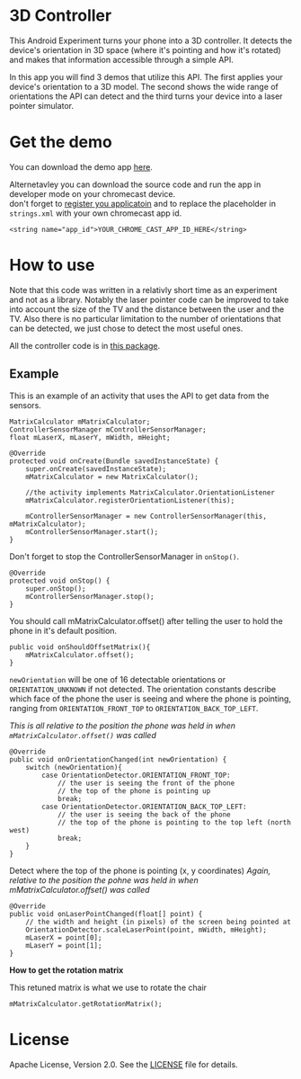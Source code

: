 # 3D Controller

This Android Experiment turns your phone into a 3D controller. It detects the device's orientation in 3D space (where it's pointing and how it's rotated) and makes that information accessible through a simple API.

In this app you will find 3 demos that utilize this API. The first applies your device's orientation to a 3D model. The second shows the wide range of orientations the API can detect and the third turns your device into a laser pointer simulator.

# Get the demo
You can download the demo app [here](https://play.google.com/store/apps/details?id=com.geomme.controller).

Alternetavley you can download the source code and run the app in developer mode on your chromecast device.  
don't forget to [register you applicatoin](https://developers.google.com/cast/docs/registration) and to replace the placeholder in `strings.xml` with your own chromecast app id.
```
<string name="app_id">YOUR_CHROME_CAST_APP_ID_HERE</string>
```

# How to use
Note that this code was written in a relativly short time as an experiment and not as a library. Notably the laser pointer code can be improved to take into account the size of the TV and the distance between the user and the TV. Also there is no particular limitation to the number of orientations that can be detected, we just chose to detect the most useful ones. 

All the controller code is in [this package](https://github.com/hatemsh/3D-controller/tree/master/app/src/main/java/com/example/controller/controller).

## Example
This is an example of an activity that uses the API to get data from the sensors.

```
MatrixCalculator mMatrixCalculator;
ControllerSensorManager mControllerSensorManager;
float mLaserX, mLaserY, mWidth, mHeight;

@Override
protected void onCreate(Bundle savedInstanceState) {
    super.onCreate(savedInstanceState);
    mMatrixCalculator = new MatrixCalculator();
    
    //the activity implements MatrixCalculator.OrientationListener
    mMatrixCalculator.registerOrientationListener(this);
    
    mControllerSensorManager = new ControllerSensorManager(this, mMatrixCalculator);
    mControllerSensorManager.start(); 
}
```

Don't forget to stop the ControllerSensorManager in `onStop()`. 
```
@Override
protected void onStop() {
    super.onStop();
    mControllerSensorManager.stop();
}
```

You should call mMatrixCalculator.offset() after telling the user to hold the phone in it's default position.
```
public void onShouldOffsetMatrix(){
    mMatrixCalculator.offset();
}
```


`newOrientation` will be one of 16 detectable orientations or `ORIENTATION_UNKNOWN` if not detected.
The orientation constants describe which face of the phone the user is seeing and where the phone is pointing,
ranging from `ORIENTATION_FRONT_TOP` to `ORIENTATION_BACK_TOP_LEFT`.  

*This is all relative to the position the phone was held in when `mMatrixCalculator.offset()` was called*
```
@Override
public void onOrientationChanged(int newOrientation) {
    switch (newOrientation){
        case OrientationDetector.ORIENTATION_FRONT_TOP:
            // the user is seeing the front of the phone
            // the top of the phone is pointing up
            break;
        case OrientationDetector.ORIENTATION_BACK_TOP_LEFT:
            // the user is seeing the back of the phone
            // the top of the phone is pointing to the top left (north west)
            break;
    }
}
```


Detect where the top of the phone is pointing (x, y coordinates)
*Again, relative to the position the pohne was held in when mMatrixCalculator.offset() was called*
```
@Override
public void onLaserPointChanged(float[] point) {
    // the width and height (in pixels) of the screen being pointed at
    OrientationDetector.scaleLaserPoint(point, mWidth, mHeight);
    mLaserX = point[0];
    mLaserY = point[1];
}
```

**How to get the rotation matrix**  

This retuned matrix is what we use to rotate the chair 
```
mMatrixCalculator.getRotationMatrix();
```

# License
Apache License, Version 2.0. See the [LICENSE](https://github.com/hatemsh/3D-controller/blob/master/LICENSE.md) file for details.

